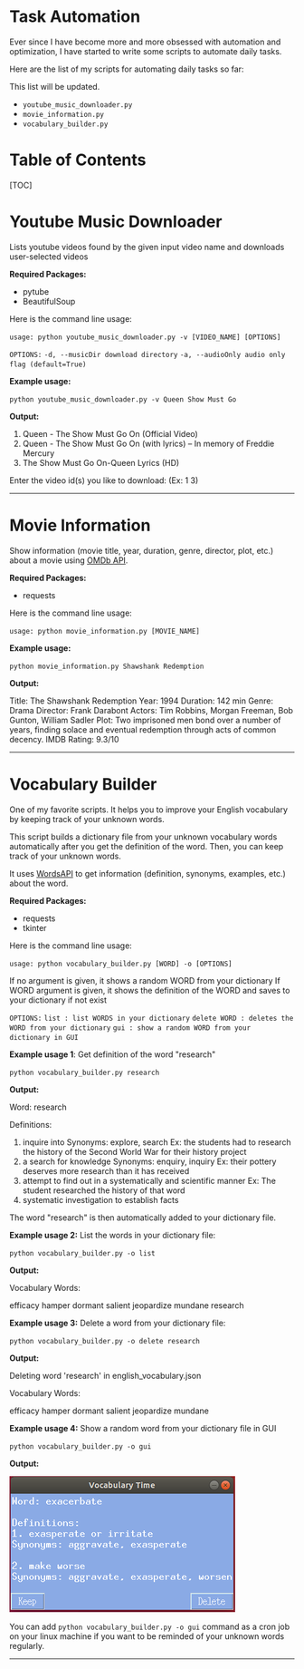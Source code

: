 # Task Automation

Ever since I have become more and more obsessed with automation and optimization, I have started to write some scripts to automate daily tasks.

Here are the list of my scripts for automating daily tasks so far: 

This list will be updated.

- `youtube_music_downloader.py`
- `movie_information.py`
- `vocabulary_builder.py`

# Table of Contents

[TOC]

# Youtube Music Downloader

Lists youtube videos found by the given input video name and downloads user-selected videos

**Required Packages:** 

- pytube
- BeautifulSoup

Here is the command line usage:

`usage: python youtube_music_downloader.py -v [VIDEO_NAME] [OPTIONS]`

`OPTIONS:`
  `-d, --musicDir download directory`
  `-a, --audioOnly audio only flag (default=True)`

**Example usage:** 

`python youtube_music_downloader.py -v Queen Show Must Go`

**Output:**

1. Queen - The Show Must Go On (Official Video)
2. Queen - The Show Must Go On (with lyrics) – In memory of Freddie Mercury
3. The Show Must Go On-Queen Lyrics (HD)

Enter the video id(s) you like to download: <User input> (Ex: 1 3)

------

# Movie Information

Show information (movie title, year, duration, genre, director, plot, etc.) about a movie using [OMDb API](http://www.omdbapi.com/). 

**Required Packages:** 

- requests

Here is the command line usage:

`usage: python movie_information.py [MOVIE_NAME]`

**Example usage:** 

`python movie_information.py Shawshank Redemption`

**Output:**

Title: The Shawshank Redemption
Year: 1994
Duration: 142 min
Genre: Drama
Director: Frank Darabont
Actors: Tim Robbins, Morgan Freeman, Bob Gunton, William Sadler
Plot: Two imprisoned men bond over a number of years, finding solace and eventual redemption through acts of common decency.
IMDB Rating: 9.3/10

------

# Vocabulary Builder

One of my favorite scripts. It helps you to improve your English vocabulary by keeping track of your unknown words. 

This script builds a dictionary file from your unknown vocabulary words automatically after you get the definition of the word. Then, you can keep track of your unknown words.

It uses  [WordsAPI](https://www.wordsapi.com/)  to get information (definition, synonyms, examples, etc.) about the word. 

**Required Packages:** 

- requests
- tkinter

Here is the command line usage:

`usage: python vocabulary_builder.py [WORD] -o [OPTIONS]`

If no argument is given, it shows a random WORD from your dictionary
If WORD argument is given, it shows the definition of the WORD and saves to your dictionary if not exist

`OPTIONS:`
  `list : list WORDS in your dictionary`
  `delete WORD : deletes the WORD from your dictionary`
  `gui : show a random WORD from your dictionary in GUI`



**Example usage 1**:  Get definition of the word "research"

`python vocabulary_builder.py research`

**Output:**

Word: research

Definitions:
1. inquire into
Synonyms: explore, search
Ex: the students had to research the history of the Second World War for their history project
2. a search for knowledge
Synonyms: enquiry, inquiry
Ex: their pottery deserves more research than it has received
3. attempt to find out in a systematically and scientific manner
Ex: The student researched the history of that word
4. systematic investigation to establish facts

The word "research" is then automatically added to your dictionary file.



**Example usage 2:** List the words in your dictionary file:

`python vocabulary_builder.py -o list`

**Output:**

Vocabulary Words:

efficacy
hamper
dormant
salient
jeopardize
mundane
research



**Example usage 3:** Delete a word from your dictionary file:

`python vocabulary_builder.py -o delete research`

**Output:**

Deleting word 'research' in english_vocabulary.json

Vocabulary Words:

efficacy
hamper
dormant
salient
jeopardize
mundane



**Example usage 4:** Show a random word from your dictionary file in GUI

`python vocabulary_builder.py -o gui`

**Output:**

![](./images/vocabulary_gui.png)											

You can add `python vocabulary_builder.py -o gui` command as a cron job on your linux machine if you want to be reminded of your unknown words regularly.

------

 